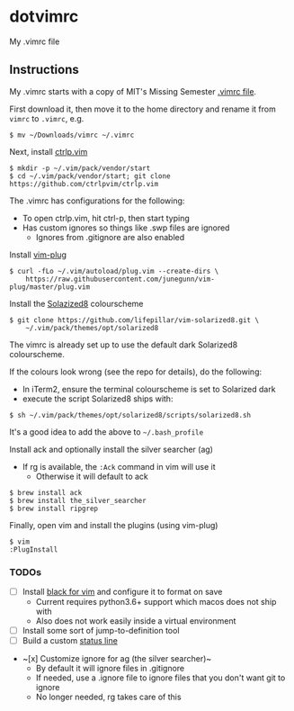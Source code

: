# dotvimrc
My .vimrc file

## Instructions
My .vimrc starts with a copy of MIT's Missing Semester [.vimrc file](https://missing.csail.mit.edu/2020/files/vimrc).

First download it, then move it to the home directory and rename it from `vimrc` to `.vimrc`, e.g.

```
$ mv ~/Downloads/vimrc ~/.vimrc
```

Next, install [ctrlp.vim](https://github.com/ctrlpvim/ctrlp.vim)

```
$ mkdir -p ~/.vim/pack/vendor/start
$ cd ~/.vim/pack/vendor/start; git clone https://github.com/ctrlpvim/ctrlp.vim
```

The .vimrc has configurations for the following:
 - To open ctrlp.vim, hit ctrl-p, then start typing
 - Has custom ignores so things like .swp files are ignored
   - Ignores from .gitignore are also enabled

Install [vim-plug](https://github.com/junegunn/vim-plug)

```
$ curl -fLo ~/.vim/autoload/plug.vim --create-dirs \
    https://raw.githubusercontent.com/junegunn/vim-plug/master/plug.vim
```

Install the [Solazized8]() colourscheme

```
$ git clone https://github.com/lifepillar/vim-solarized8.git \
    ~/.vim/pack/themes/opt/solarized8
```

The vimrc is already set up to use the default dark Solarized8 colourscheme.

If the colours look wrong (see the repo for details), do the following:
 - In iTerm2, ensure the terminal colourscheme is set to Solarized dark
 - execute the script Solarized8 ships with:
 
 ```
 $ sh ~/.vim/pack/themes/opt/solarized8/scripts/solarized8.sh
 ```
 
 It's a good idea to add the above to `~/.bash_profile`
 
 Install ack and optionally install the silver searcher (ag)
  - If rg is available, the `:Ack` command in vim will use it
    - Otherwise it will default to ack
 
 ```
 $ brew install ack
 $ brew install the_silver_searcher
 $ brew install ripgrep
 ```
 
 Finally, open vim and install the plugins (using vim-plug)
 
 ```
 $ vim
 :PlugInstall
 ```
 
 ### TODOs
 
 - [ ] Install [black for vim](https://black.readthedocs.io/en/stable/editor_integration.html#vim) and configure it to format on save
   - Current requires python3.6+ support which macos does not ship with
   - Also does not work easily inside a virtual environment
 - [ ] Install some sort of jump-to-definition tool
 - [ ] Build a custom [status line](https://shapeshed.com/vim-statuslines/)
 - ~[x] Customize ignore for ag (the silver searcher)~
    - By default it will ignore files in .gitignore
    - If needed, use a .ignore file to ignore files that you don't want git to ignore
    - No longer needed, rg takes care of this
 
